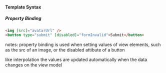 #### Template Syntax
##### Property Binding

```html
<img [src]="avatarUrl" />
<button type="submit" [disabled]="formInvalid">Submit</button>
```
notes:
property binding is used when setting values of view elements, such as the src of an image, or the disabled attibute of a button

like interpolation the values are updated automatically when the data changes on the view model